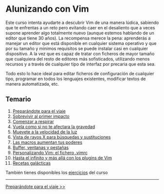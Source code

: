 # Alunizando con Vim

Este curso intenta ayudarte a descubrir Vim de una manera lúdica, sabiendo que te enfrentas a un reto pero 
evitando caer en el desaliento que a veces supone aprender algo totalmente nuevo (aunque estemos hablando de un editor 
que tiene 30 años). La recompensa merece la pena: aprenderás a manejar un editor que está disponible en cualquier 
sistema operativo y que por su tamaño y mínimos requisitos se puede instalar casi en cualquier dispositivo. A la vez 
que es capaz de tratar con ficheros de mayor tamaño que cualquiera del resto de editores más sofisticados, utilizando 
menos recursos y a través de cualquier tipo de interfaz por precaria que esta sea. 

Todo esto lo hace ideal para editar ficheros de configuración de cualquier tipo, programar en todos los lenguajes 
existentes, modificar textos de manera automatizada, etc.

## Temario
1. [Preparándote para el viaje](temario/preparandote_para_el_viaje.md)
2. [Sobrevivir al primer impacto](temario/sobrevivir_al_primer_impacto.md)
3. [Comenzar a respirar](temario/comenzar_a_respirar.md)
4. [Vuela como si no te afectara la gravedad](temario/vuela_como_si_no_te_afectara_la_gravedad.md)
5. [Muevete a la velocidad de la luz](temario/muevete_a_la_velocidad_de_la_luz.md)
6. [Vista de rayos X para búsquedas y sustituciones](temario/vista_de_rayos_x_para_busquedas_y_sustituciones.md)
7. [Las macros aumentan tus poderes](temario/las_macros_aumentan_tus_poderes.md)
8. [Buffer, ventanas y pestañas](temario/buffers_ventanas_y_pestanas.md)
9. [Personalizando Vim: el fichero .vimrc](temario/personalizando_vim_el_fichero_vimrc.md)
10. [Hasta el infinito y más allá con los plugins de Vim](temario/hasta_el_infinito_y_mas_alla_con_los_plugins_de_vim.md)
11. [Recetas galácticas](temario/recetas_galacticas.md)

También tienes disponibles los [ejercicios](https://github.com/juananruiz/curso_vim/tree/master/ejercicios) del curso

---
[Preparándote para el viaje >>](temario/preparandote_para_el_viaje.md) 
